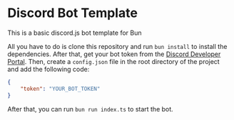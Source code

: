 # Discord Bot Template
This is a basic discord.js bot template for Bun

All you have to do is clone this repository and run `bun install` to install the dependencies.
After that, get your bot token from the [Discord Developer Portal](https://discord.com/developers/applications).
Then, create a `config.json` file in the root directory of the project and add the following code:
```json
{
    "token": "YOUR_BOT_TOKEN"
}
```

After that, you can run `bun run index.ts` to start the bot.
